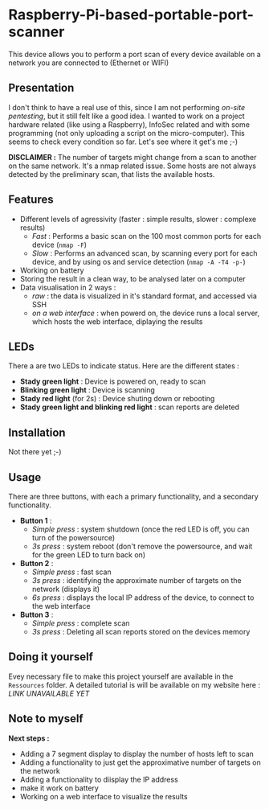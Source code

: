 # Raspberry-Pi-based-portable-port-scanner
This device allows you to perform a port scan of every device available on a network you are connected to (Ethernet or WIFI)



Presentation
-
I don't think to have a real use of this, since I am not performing *on-site pentesting*, but it still felt like a good idea. I wanted to work on a project hardware related (like using a Raspberry), InfoSec related and with some programming (not only uploading a script on the micro-computer). This seems to check every condition so far. Let's see where it get's me ;-)

**DISCLAIMER :** The number of targets might change from a scan to another on the same network. It's a nmap related issue. Some hosts are not always detected by the preliminary scan, that lists the available hosts.



Features
-
* Different levels of agressivity (faster : simple results, slower : complexe results)
  * *Fast* : Performs a basic scan on the 100 most common ports for each device (```nmap -F```)
  * *Slow* : Performs an advanced scan, by scanning every port for each device, and by using os and service detection (```nmap -A -T4 -p-```)
* Working on battery
* Storing the result in a clean way, to be analysed later on a computer
* Data visualisation in 2 ways :
  * *raw* : the data is visualized in it's standard format, and accessed via SSH
  * *on a web interface* : when powerd on, the device runs a local server, which hosts the web interface, diplaying the results


LEDs
-
There a are two LEDs to indicate status. Here are the different states :
* **Stady green light** : Device is powered on, ready to scan
* **Blinking green light** : Device is scanning
* **Stady red light** (for 2s) : Device shuting down or rebooting
* **Stady green light and blinking red light** : scan reports are deleted



Installation
-
Not there yet ;-)



Usage
-
There are three buttons, with each a primary functionality, and a secondary functionality.
* **Button 1** : 
  * *Simple press* : system shutdown (once the red LED is off, you can turn of the powersource)
  * *3s press* : system reboot (don't remove the powersource, and wait for the green LED to turn back on)
* **Button 2** :
  * *Simple press* : fast scan
  * *3s press* : identifying the approximate number of targets on the network (displays it)
  * *6s press* : displays the local IP address of the device, to connect to the web interface
* **Button 3** :
  * *Simple press* : complete scan
  * *3s press* : Deleting all scan reports stored on the devices memory



Doing it yourself
-
Evey necessary file to make this project yourself are available in the ```Ressources``` folder. A detailed tutorial is will be available on my website here : *LINK UNAVAILABLE YET*



Note to myself
-
**Next steps :**
* Adding a 7 segment display to display the number of hosts left to scan
* Adding a functionality to just get the approximative number of targets on the network
* Adding a functionality to diisplay the IP address
* make it work on battery
* Working on a web interface to visualize the results
